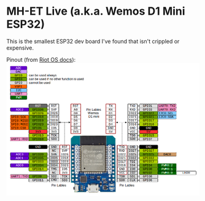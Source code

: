 # MH-ET Live (a.k.a. Wemos D1 Mini ESP32)
This is the smallest ESP32 dev board I've found that isn't crippled or expensive.

Pinout (from [Riot OS docs](https://riot-os.org/api/group__boards__esp32__mh-et-live-minikit.html)):
![pinout](MH-ET-Live-pinout.png)
